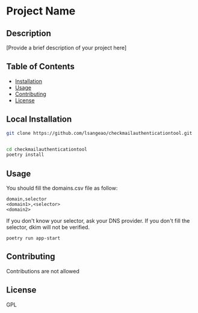 # Project Name

## Description
[Provide a brief description of your project here]

## Table of Contents

- [Installation](#installation)
- [Usage](#usage)
- [Contributing](#contributing)
- [License](#license)

## Local Installation

```bash
git clone https://github.com/lsangeao/checkmailauthenticationtool.git


cd checkmailauthenticationtool
poetry install

```

## Usage

You should fill the domains.csv file as follow:

```csv
domain,selector
<domain1>,<selector>
<domain2>
```

If you don't know your selector, ask your DNS provider.
If you don't fill the selector, dkim will not be verified.

``` poetry run app-start ```

## Contributing

Contributions are not allowed

## License

GPL
